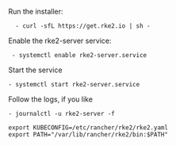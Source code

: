 
Run the installer:
```
  - curl -sfL https://get.rke2.io | sh -
```
Enable the rke2-server service:
```
 - systemctl enable rke2-server.service
```
Start the service
 ```
 - systemctl start rke2-server.service
 ```
Follow the logs, if you like
```
- journalctl -u rke2-server -f

```

```
export KUBECONFIG=/etc/rancher/rke2/rke2.yaml
export PATH="/var/lib/rancher/rke2/bin:$PATH"

```
